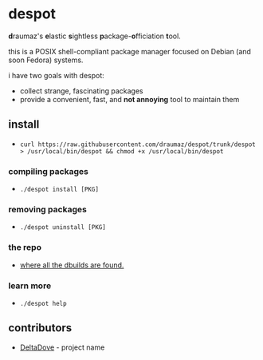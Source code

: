 # despot
**d**raumaz's **e**lastic **s**ightless **p**ackage-**o**fficiation **t**ool.

this is a POSIX shell-compliant package manager focused on Debian (and soon Fedora) systems.

i have two goals with despot:

- collect strange, fascinating packages
- provide a convenient, fast, and __not annoying__ tool to maintain them

## install
- ```curl https://raw.githubusercontent.com/draumaz/despot/trunk/despot > /usr/local/bin/despot && chmod +x /usr/local/bin/despot```

### compiling packages
- ```./despot install [PKG]```

### removing packages
- ```./despot uninstall [PKG]```

### the repo
- <a href="https://github.com/draumaz/despot-repo">where all the dbuilds are found.</a>

### learn more
- ```./despot help```

## contributors
- <a href="https://github.com/DeltaDove">DeltaDove</a> - project name
